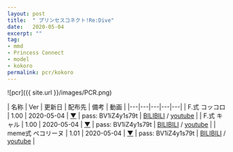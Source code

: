 ```yaml
---
layout: post
title:  " プリンセスコネクト!Re:Dive"
date:   2020-05-04
excerpt: ""
tag:
- mmd
- Princess Connect
- model
- kokoro
permalink: pcr/kokoro
---
```


![pcr]({{ site.url }}/images/PCR.png)




| 名称 | Ver | 更新日 | 配布先 | 備考 | 動画 |
|---|---|---|---|---|
| F.式 コッコロ | 1.00 | 2020-05-04 | [▼](https://) | pass: BV1iZ4y1s79t | [BILIBILI](https://www.bilibili.com/video/BV1iZ4y1s79t/) / [youtube](https://youtu.be/st-bW4whusQ) |
| F.式 キャル | 1.00 | 2020-05-04 | [▼](https://) | pass: BV1iZ4y1s79t | [BILIBILI](https://www.bilibili.com/video/BV1iZ4y1s79t/) / [youtube](https://youtu.be/st-bW4whusQ) |
| meme式 ペコリーヌ | 1.01 | 2020-05-04 | [▼](https://) | pass: BV1iZ4y1s79t | [BILIBILI](https://www.bilibili.com/video/BV1iZ4y1s79t/) / [youtube](https://youtu.be/st-bW4whusQ) |
